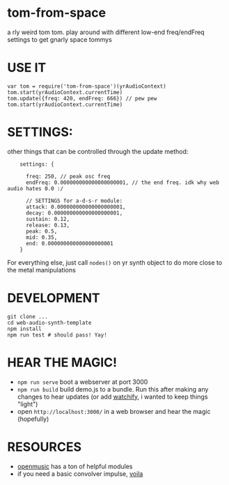 # tom-from-space

a rly weird tom tom. play around with different low-end freq/endFreq settings to get gnarly space tommys

# USE IT

```
var tom = require('tom-from-space')(yrAudioContext)
tom.start(yrAudioContext.currentTime)
tom.update({freq: 420, endFreq: 666}) // pew pew
tom.start(yrAudioContext.currentTime)
```

# SETTINGS:
other things that can be controlled through the update method:

```
    settings: {

      freq: 250, // peak osc freq
      endFreq: 0.000000000000000000001, // the end freq. idk why web audio hates 0.0 :/
      
      // SETTINGS for a-d-s-r module:
      attack: 0.000000000000000000001,
      decay: 0.000000000000000000001,
      sustain: 0.12,
      release: 0.13,
      peak: 0.5,
      mid: 0.35,
      end: 0.000000000000000000001
    }
```

For everything else, just call `nodes()` on yr synth object to do more close to the metal manipulations


# DEVELOPMENT

```
git clone ...
cd web-audio-synth-template
npm install
npm run test # should pass! Yay!
```

# HEAR THE MAGIC!

- `npm run serve` boot a webserver at port 3000
- `npm run build` build demo.js to a bundle. Run this after making any changes to hear updates (or add [watchify](https://github.com/wham-js/web-audio-advent-calendar/blob/master/package.json#L8), i wanted to keep things "light")
- open `http://localhost:3000/` in a web browser and hear the magic (hopefully)

# RESOURCES


- [openmusic](https://github.com/openmusic) has a ton of helpful modules
- if you need a basic convolver impulse, [voila](https://github.com/mdn/voice-change-o-matic/tree/gh-pages/audio)